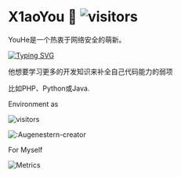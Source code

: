 # X1aoYou 👻     ![visitors](https://visitor-badge.laobi.icu/badge?page_id=MyServant.visitor-badge)

YouHe是一个热衷于网络安全的萌新。

[![Typing SVG](https://readme-typing-svg.herokuapp.com/?lines=热衷于动漫和二次元♥;热衷于网络安全)](https://git.io/typing-svg)

他想要学习更多的开发知识来补全自己代码能力的弱项

比如PHP、Python或Java.


Environment as

![visitors](https://camo.githubusercontent.com/100cdc29afd1ca60ea4bd9ff84f5de2699120182056d3a84ca07697a81ca3153/68747470733a2f2f696d672e736869656c64732e696f2f62616467652f56697375616c25323053747564696f253230436f64652d626c75653f7374796c653d666c61742d737175617265266c6f676f3d76697375616c2d73747564696f2d636f6465266c6f676f436f6c6f723d666666666666)


![:Augenestern-creator](https://count.getloli.com/get/@:Augenestern-creator?theme=gelbooru-h)



For Myself

![Metrics](https://metrics.lecoq.io/MyServant?template=classic&base.indepth=false&base.hireable=false&config.timezone=Etc%2FGMT-8)

